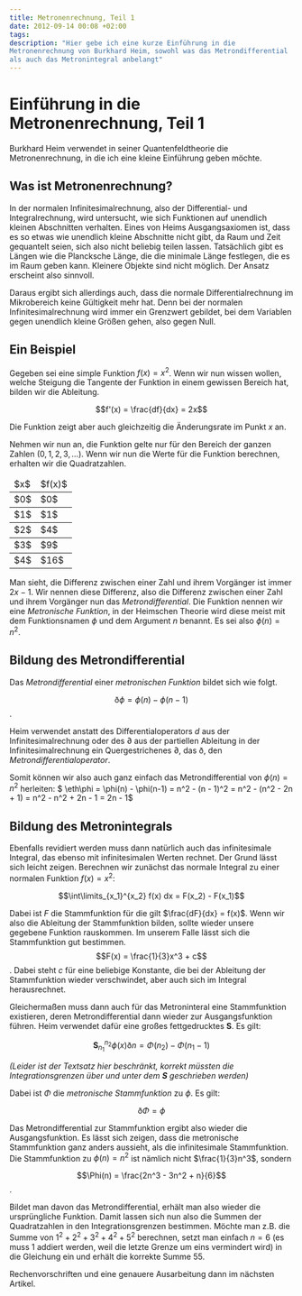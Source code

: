 ```yaml
---
title: Metronenrechnung, Teil 1
date: 2012-09-14 00:08 +02:00
tags:
description: "Hier gebe ich eine kurze Einführung in die
Metronenrechnung von Burkhard Heim, sowohl was das Metrondifferential
als auch das Metronintegral anbelangt"
---
```


# Einführung in die Metronenrechnung, Teil 1

Burkhard Heim verwendet in seiner Quantenfeldtheorie die
Metronenrechnung, in die ich eine kleine Einführung geben möchte.

## Was ist Metronenrechnung?

In der normalen Infinitesimalrechnung, also der Differential- und
Integralrechnung, wird untersucht, wie sich Funktionen auf unendlich
kleinen Abschnitten verhalten. Eines von Heims Ausgangsaxiomen ist, dass
es so etwas wie unendlich kleine Abschnitte nicht gibt, da Raum und Zeit
gequantelt seien, sich also nicht beliebig teilen lassen. Tatsächlich
gibt es Längen wie die Plancksche Länge, die die minimale Länge
festlegen, die es im Raum geben kann. Kleinere Objekte sind nicht
möglich. Der Ansatz erscheint also sinnvoll. 

Daraus ergibt sich allerdings auch, dass die normale
Differentialrechnung im Mikrobereich keine Gültigkeit mehr hat. Denn bei
der normalen Infinitesimalrechnung wird immer ein Grenzwert gebildet,
bei dem Variablen gegen unendlich kleine Größen gehen, also gegen Null.

## Ein Beispiel

Gegeben sei eine simple Funktion $f(x) = x^2$. Wenn wir nun wissen
wollen, welche Steigung die Tangente der Funktion in einem gewissen
Bereich hat, bilden wir die Ableitung.

$$f'(x) = \frac{df}{dx} = 2x$$

Die Funktion zeigt aber auch gleichzeitig die Änderungsrate im Punkt $x$
an.

Nehmen wir nun an, die Funktion gelte nur für den Bereich der
ganzen Zahlen ($0,1, 2, 3, ...$). Wenn wir nun die Werte für die
Funktion berechnen, erhalten wir die Quadratzahlen.

<table class="table">
  <thead><tr><td>$x$</td><td>$f(x)$</td></tr></thead>
  <tbody><tr><td>$0$</td><td>$0$</td></tr></tbody>
  <tbody><tr><td>$1$</td><td>$1$</td></tr></tbody>
  <tbody><tr><td>$2$</td><td>$4$</td></tr></tbody>
  <tbody><tr><td>$3$</td><td>$9$</td></tr></tbody>
  <tbody><tr><td>$4$</td><td>$16$</td></tr></tbody>
</table>

Man sieht, die Differenz zwischen einer Zahl und ihrem Vorgänger ist
immer $2x-1$. Wir nennen diese Differenz, also die Differenz zwischen
einer Zahl und ihrem Vorgänger nun das <i>Metrondifferential</i>. Die
Funktion nennen wir eine <i>Metronische Funktion</i>, in der Heimschen
Theorie wird diese meist mit dem Funktionsnamen $\phi$ und dem Argument
$n$ benannt. Es sei also $\phi(n)=n^2$.

## Bildung des Metrondifferential

Das <i>Metrondifferential</i> einer <i>metronischen Funktion</i> bildet
sich wie folgt.

$$\eth\phi = \phi(n) - \phi(n-1)$$.

Heim verwendet anstatt des Differentialoperators $d$ aus der
Infinitesimalrechnung oder des $\partial$ aus der partiellen Ableitung
in der Infinitesimalrechnung ein Quergestrichenes $\partial$, das
$\eth$, den <i>Metrondifferentialoperator</i>.

Somit können wir also auch ganz einfach das Metrondifferential 
von $\phi(n) = n^2$ herleiten: $ \eth\phi = \phi(n) - \phi(n-1) = 
n^2 - (n - 1)^2 = n^2 - (n^2 - 2n + 1) = n^2 - n^2 + 2n - 1 = 2n - 1$

## Bildung des Metronintegrals

Ebenfalls revidiert werden muss dann natürlich auch das infinitesimale
Integral, das ebenso mit infinitesimalen Werten rechnet. Der Grund lässt
sich leicht zeigen. Berechnen wir zunächst das normale Integral zu
einer normalen Funktion $f(x) = x^2$:

$$\int\limits_{x_1}^{x_2} f(x) dx = F(x_2) - F(x_1)$$

Dabei ist $F$ die Stammfunktion für die gilt $\frac{dF}{dx} = f(x)$.
Wenn wir also die Ableitung der Stammfunktion bilden, sollte wieder
unsere gegebene Funktion rauskommen. Im unserem Falle lässt sich die
Stammfunktion gut bestimmen. $$F(x) = \frac{1}{3}x^3 + c$$. Dabei steht
$c$ für eine beliebige Konstante, die bei der Ableitung der
Stammfunktion wieder verschwindet, aber auch sich im Integral
herausrechnet.

Gleichermaßen muss dann auch für das Metroninteral eine Stammfunktion
existieren, deren Metrondifferential dann wieder zur Ausgangsfunktion
führen. Heim verwendet dafür eine großes fettgedrucktes
$\boldsymbol{S}$. Es gilt:

$$\boldsymbol{S}_{n_1}^{n_2} \phi(x) \eth n = \Phi(n_2) - \Phi(n_1 - 1)$$

<i>(Leider ist der Textsatz hier beschränkt, korrekt müssten die
Integrationsgrenzen über und unter dem $\boldsymbol{S}$ geschrieben
werden)</i>

Dabei ist $\Phi$ die <i>metronische Stammfunktion</i> zu $\phi$. Es
gilt:

$$\eth\Phi = \phi$$

Das Metrondifferential zur Stammfunktion ergibt also wieder die
Ausgangsfunktion. Es lässt sich zeigen, dass die metronische
Stammfunktion ganz anders aussieht, als die infinitesimale
Stammfunktion. Die Stammfunktion zu $\phi(n) = n^2$ ist nämlich nicht
$\frac{1}{3}n^3$, sondern

$$\Phi(n) = \frac{2n^3 - 3n^2 + n}{6}$$.

Bildet man davon das Metrondifferential, erhält man also wieder die
ursprüngliche Funktion. Damit lassen sich nun also die Summen der
Quadratzahlen in den Integrationsgrenzen bestimmen. Möchte man z.B. die
Summe von $1^2 + 2^2 + 3^2 + 4^2 + 5^2$ berechnen, setzt man einfach
$n=6$ (es muss $1$ addiert werden, weil die letzte Grenze um eins
vermindert wird) in die Gleichung ein und erhält die korrekte Summe
$55$.

Rechenvorschriften und eine genauere Ausarbeitung dann im nächsten
Artikel.
